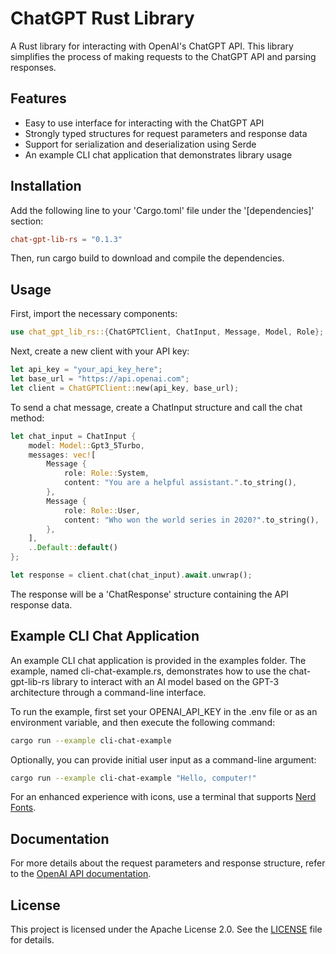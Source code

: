 # ChatGPT Rust Library
A Rust library for interacting with OpenAI's ChatGPT API. This library simplifies the process of making requests to the ChatGPT API and parsing responses.

## Features
* Easy to use interface for interacting with the ChatGPT API
* Strongly typed structures for request parameters and response data
* Support for serialization and deserialization using Serde
* An example CLI chat application that demonstrates library usage

## Installation
Add the following line to your 'Cargo.toml' file under the '[dependencies]' section:
```toml
chat-gpt-lib-rs = "0.1.3"
```
Then, run cargo build to download and compile the dependencies.

## Usage
First, import the necessary components:
```rust
use chat_gpt_lib_rs::{ChatGPTClient, ChatInput, Message, Model, Role};
```
Next, create a new client with your API key:
```rust
let api_key = "your_api_key_here";
let base_url = "https://api.openai.com";
let client = ChatGPTClient::new(api_key, base_url);
```
To send a chat message, create a ChatInput structure and call the chat method:
```rust
let chat_input = ChatInput {
    model: Model::Gpt3_5Turbo,
    messages: vec![
        Message {
            role: Role::System,
            content: "You are a helpful assistant.".to_string(),
        },
        Message {
            role: Role::User,
            content: "Who won the world series in 2020?".to_string(),
        },
    ],
    ..Default::default()
};

let response = client.chat(chat_input).await.unwrap();
```
The response will be a 'ChatResponse' structure containing the API response data.

## Example CLI Chat Application
An example CLI chat application is provided in the examples folder. The example, named cli-chat-example.rs, demonstrates how to use the chat-gpt-lib-rs library to interact with an AI model based on the GPT-3 architecture through a command-line interface.

To run the example, first set your OPENAI_API_KEY in the .env file or as an environment variable, and then execute the following command:
```sh
cargo run --example cli-chat-example
```
Optionally, you can provide initial user input as a command-line argument:
```sh
cargo run --example cli-chat-example "Hello, computer!"
```
For an enhanced experience with icons, use a terminal that supports [Nerd Fonts](https://www.nerdfonts.com/).

## Documentation
For more details about the request parameters and response structure, refer to the [OpenAI API documentation](https://beta.openai.com/docs/api-reference/chat/create).

## License
This project is licensed under the Apache License 2.0. See the [LICENSE](LICENSE) file for details.
